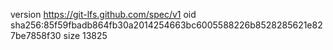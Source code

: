 version https://git-lfs.github.com/spec/v1
oid sha256:85f59fbadb864fb30a2014254663bc6005588226b8528285621e827be7858f30
size 13825
